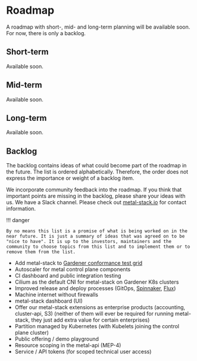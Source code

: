 # Roadmap

A roadmap with short-, mid- and long-term planning will be available soon. For now, there is only a backlog.

## Short-term

Available soon.

## Mid-term

Available soon.

## Long-term

Available soon.

## Backlog

The backlog contains ideas of what could become part of the roadmap in the future. The list is ordered alphabetically. Therefore, the order does not express the importance or weight of a backlog item.

We incorporate community feedback into the roadmap. If you think that important points are missing in the backlog, please share your ideas with us. We have a Slack channel. Please check out [metal-stack.io](https://metal-stack.io) for contact information.

!!! danger

    By no means this list is a promise of what is being worked on in the near future. It is just a summary of ideas that was agreed on to be "nice to have". It is up to the investors, maintainers and the community to choose topics from this list and to implement them or to remove them from the list.

- Add metal-stack to [Gardener conformance test grid](https://testgrid.k8s.io/gardener-all)
- Autoscaler for metal control plane components
- CI dashboard and public integration testing
- Cilium as the default CNI for metal-stack on Gardener K8s clusters
- Improved release and deploy processes (GitOps, [Spinnaker](https://spinnaker.io/), [Flux](https://www.weave.works/oss/flux/))
- Machine internet without firewalls
- metal-stack dashboard (UI)
- Offer our metal-stack extensions as enterprise products (accounting, cluster-api, S3) (neither of them will ever be required for running metal-stack, they just add extra value for certain enterprises)
- Partition managed by Kubernetes (with Kubelets joining the control plane cluster)
- Public offering / demo playground
- Resource scoping in the metal-api (MEP-4)
- Service / API tokens (for scoped technical user access)
